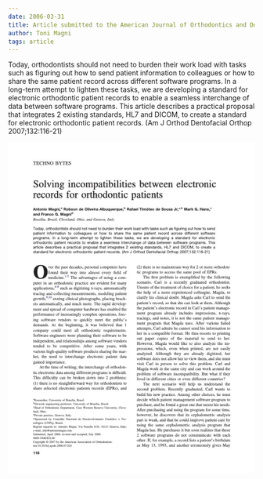 ```yaml
---
date: 2006-03-31
title: Article submitted to the American Journal of Orthodontics and Dontofacial Orthopaedics in April 2006
author: Toni Magni
tags: article
---
```


Today, orthodontists should not need to burden their work load with tasks such as figuring out how to send
patient information to colleagues or how to share the same patient record across different software
programs. In a long-term attempt to lighten these tasks, we are developing a standard for electronic
orthodontic patient records to enable a seamless interchange of data between software programs. This
article describes a practical proposal that integrates 2 existing standards, HL7 and DICOM, to create a
standard for electronic orthodontic patient records. (Am J Orthod Dentofacial Orthop 2007;132:116-21)

[![Front page of Solving incompatibilities between electronic records for orthodontic patients](/assets/img/PIIS088954060700265X.jpg)](https://doi.org/10.1016/j.ajodo.2006.07.024)
